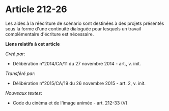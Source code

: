 # Article 212-26

Les aides à la réécriture de scénario sont destinées à des projets présentés sous la forme d'une continuité dialoguée pour
lesquels un travail complémentaire d'écriture est nécessaire.

**Liens relatifs à cet article**

_Créé par_:

  - Délibération n°2014/CA/11 du 27 novembre 2014 - art., v. init.

_Transféré par_:

  - Délibération n°2015/CA/19 du 26 novembre 2015 - art. 2, v. init.

_Nouveaux textes_:

  - Code du cinéma et de l'image animée - art. 212-33 (V)
